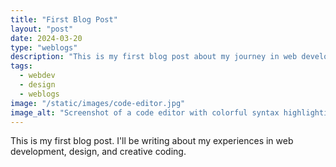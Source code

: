 ```yaml
---
title: "First Blog Post"
layout: "post"
date: 2024-03-20
type: "weblogs"
description: "This is my first blog post about my journey in web development and design."
tags: 
  - webdev
  - design
  - weblogs
image: "/static/images/code-editor.jpg"
image_alt: "Screenshot of a code editor with colorful syntax highlighting"
---
```


This is my first blog post. I'll be writing about my experiences in web development, design, and creative coding. 